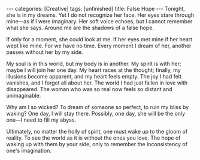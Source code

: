 --- categories: [Creative] tags: [unfinished] title: False Hope --- Tonight,
she is in my dreams. Yet I do not recognize her face. Her eyes stare through
mine—as if I were imaginary. Her soft voice echoes, but I cannot remember what
she says. Around me are the shadows of a false hope.

If only for a moment, she could look at me. If her eyes met mine if her heart
wept like mine. For we have no time. Every moment I dream of her, another
passes without her by my side.

My soul is in this world, but my body is in another. My spirit is with her;
maybe I will join her one day. My heart races at the thought; finally, my
illusions become apparent, and my heart feels empty. The joy I had felt
vanishes, and I forget all about her. The world I had just fallen in love with
disappeared. The woman who was so real now feels so distant and unimaginable.

Why am I so wicked? To dream of someone so perfect, to ruin my bliss by waking?
One day, I will stay there. Possibly, one day, she will be the only one—I need
to fill my abyss.

Ultimately, no matter the holly of spirit, one must wake up to the gloom of
reality. To see the world as it is without the ones you love. The hope of
waking up with them by your side, only to remember the inconsistency of one's
imagination.

